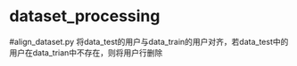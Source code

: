 # dataset_processing
#align_dataset.py 将data_test的用户与data_train的用户对齐，若data_test中的用户在data_trian中不存在，则将用户行删除

